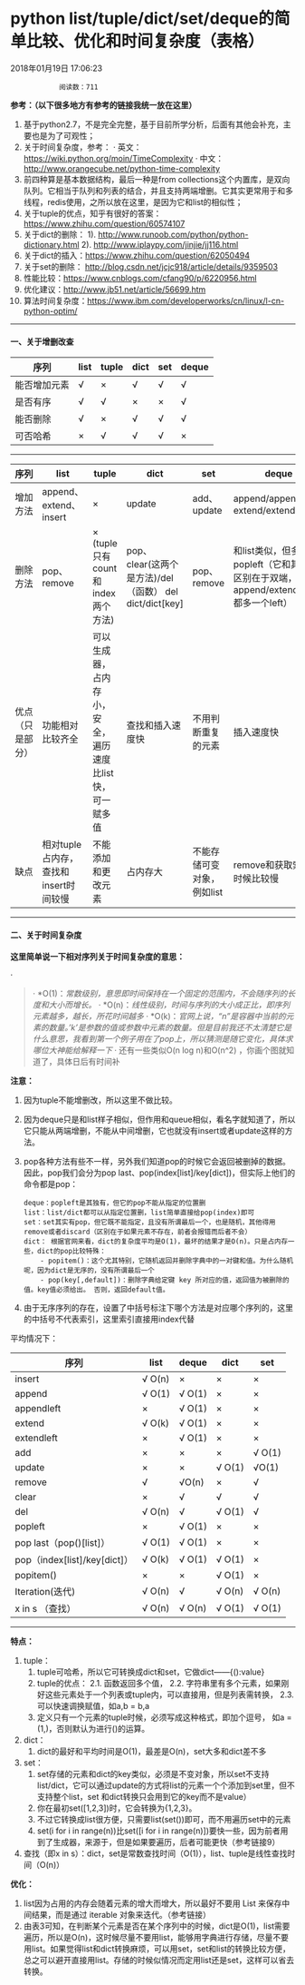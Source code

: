 # python list/tuple/dict/set/deque的简单比较、优化和时间复杂度（表格）

2018年01月19日 17:06:23

 				阅读数：711 											

**参考：（以下很多地方有参考的链接我统一放在这里）**

1. 基于python2.7，不是完全完整，基于目前所学分析，后面有其他会补充，主要也是为了可观性；
2. 关于时间复杂度，参考： 
        · 英文：<https://wiki.python.org/moin/TimeComplexity> 
        · 中文：<http://www.orangecube.net/python-time-complexity> 
3. 前四种算是基本数据结构，最后一种是from collections这个内置库，是双向队列。它相当于队列和列表的结合，并且支持两端增删。它其实更常用于和多线程，redis使用，之所以放在这里，是因为它和list的相似性；
4. 关于tuple的优点，知乎有很好的答案：<https://www.zhihu.com/question/60574107>
5. 关于dict的删除： 
        1). <http://www.runoob.com/python/python-dictionary.html> 
        2). <http://www.iplaypy.com/jinjie/jj116.html> 
6. 关于dict的插入：<https://www.zhihu.com/question/62050494>
7. 关于set的删除： <http://blog.csdn.net/jcjc918/article/details/9359503>
8. 性能比较：<https://www.cnblogs.com/cfang90/p/6220956.html>
9. 优化建议：<http://www.jb51.net/article/56699.htm>
10. 算法时间复杂度：<https://www.ibm.com/developerworks/cn/linux/l-cn-python-optim/>

------

#### 一、关于增删改查

| 序列         | list | tuple | dict | set  | deque |
| ------------ | ---- | ----- | ---- | ---- | ----- |
| 能否增加元素 | √    | ×     | √    | √    | √     |
| 是否有序     | √    | √     | ×    | ×    | √     |
| 能否删除     | √    | ×     | √    | √    | √     |
| 可否哈希     | ×    | √     | √    | √    | ×     |

------

| 序列             | list                                  | tuple                                                    | dict                                                    | set                        | deque                                                        |
| ---------------- | ------------------------------------- | -------------------------------------------------------- | ------------------------------------------------------- | -------------------------- | ------------------------------------------------------------ |
| 增加方法         | append、extend、insert                | ×                                                        | update                                                  | add、update                | append/appendleft、extend/extendleft                         |
| 删除方法         | pop、remove                           | × (tuple只有count和index两个方法)                        | pop、clear(这两个是方法)/del（函数） del dict/dict[key] | pop、remove                | 和list类似，但多一个popleft（它和其他的区别在于双端，append/extend/pop都多一个left） |
| 优点（只是部分） | 功能相对比较齐全                      | 可以生成器，占内存小，安全，遍历速度比list快，可一赋多值 | 查找和插入速度快                                        | 不用判断重复的元素         | 插入速度快                                                   |
| 缺点             | 相对tuple占内存，查找和insert时间较慢 | 不能添加和更改元素                                       | 占内存大                                                | 不能存储可变对象，例如list | remove和获取索引的时候比较慢                                 |

------

#### 二、关于时间复杂度

**这里简单说一下相对序列关于时间复杂度的意思：**

· 

> ·  *O(1)：*常数级别，意思即时间保持在一个固定的范围内，不会随序列的长度和大小而增长。* 
>    ·  *O(n)：*线性级别，时间与序列的大小成正比，即序列元素越多，越长，所花时间越多* 
>    ·  *O(k)：*官网上说，“n”是容器中当前的元素的数量。’k’是参数的值或参数中元素的数量。但是目前我还不太清楚它是什么意思，我看到第一个例子用在了pop上，所以猜测是随它变化，具体求哪位大神能给解释一下* 
>        · 还有一些类似O(n log n)和O(n^2) ，你画个图就知道了，具体日后有时间补

**注意：**

1. 因为tuple不能增删改，所以这里不做比较。

2. 因为deque只是和list样子相似，但作用和queue相似，看名字就知道了，所以它只能从两端增删，不能从中间增删，它也就没有insert或者update这样的方法。

3. pop各种方法有些不一样，另外我们知道pop的时候它会返回被删掉的数据。因此，pop我们会分为pop last、pop(index[list]/key[dict])，但实际上他们的命令都是pop：

       deque：popleft是其独有，但它的pop不能从指定的位置删
       list：list/dict都可以从指定位置删，list简单直接给pop(index)即可
       set：set其实有pop，但它既不能指定，且没有所谓最后一个，也是随机，其他得用remove或者discard（区别在于如果元素不存在，前者会报错而后者不会）
       dict： 根据官网来看，dict的复杂度平均是O(1)，最坏的结果才是O(n)。只是占内存一些，dict的pop比较特殊：
           - popitem()：这个尤其特别，它随机返回并删除字典中的一对键和值。为什么随机呢，因为dict是无序的，没有所谓最后一个
           - pop(key[,default])：删除字典给定键 key 所对应的值，返回值为被删除的值。key值必须给出。 否则，返回default值。

4. 由于无序序列的存在，设置了中括号标注下哪个方法是对应哪个序列的，这里的中括号不代表索引，这里索引直接用index代替 

平均情况下：

| 序列                         | list    | deque  | dict    | set    |
| ---------------------------- | ------- | ------ | ------- | ------ |
| insert                       | √ O(n)  | ×      | ×       | ×      |
| append                       | √ O(1)  | √ O(1) | ×       | ×      |
| appendleft                   | ×       | √ O(1) | ×       | ×      |
| extend                       | √ O(k)  | √ O(1) | ×       | ×      |
| extendleft                   | ×       | √ O(1) | ×       | ×      |
| add                          | ×       | ×      | ×       | √ O(1) |
| update                       | ×       | ×      | √  O(1) | √O(1)  |
| remove                       | √       | √O(n)  | ×       | √      |
| clear                        | ×       | √      | √       | √      |
| del                          | √  O(n) | √      | √ O(1)  | √      |
| popleft                      | ×       | √ O(1) | ×       | ×      |
| pop last（pop()[list]）      | √ O(1)  | √ O(1) | ×       | ×      |
| pop（index[list]/key[dict]） | √ O(k)  | √ O(1) | √ O(1)  | ×      |
| popitem()                    | ×       | ×      | √ O(1)  | ×      |
| Iteration(迭代)              | √ O(n)  | √      | √  O(n) | √ O(n) |
| x in s （查找）              | √ O(n)  | √ O(n) | √  O(1) | √ O(1) |

------

**特点：**

1. tuple：
   1. tuple可哈希，所以它可转换成dict和set，它做dict——{():value}
   2. tuple的优点： 
       2.1. 函数返回多个值， 
       2.2. 字符串里有多个元素，如果刚好这些元素处于一个列表或tuple内，可以直接用，但是列表需转换， 
       2.3. 可以快速调换赋值，如a,b = b,a
   3. 定义只有一个元素的tuple时候，必须写成这种格式，即加个逗号， 如a = (1,)，否则默认为进行()的运算。
2. dict：
   1. dict的最好和平均时间是O(1)，最差是O(n)，set大多和dict差不多
3. set：
   1. set存储的元素和dict的key类似，必须是不变对象，所以set不支持list/dict，它可以通过update的方式将list的元素一个个添加到set里，但不支持整个list，set 和dict转换只会用到它的key而不是value）
   2. 你在最初set([1,2,3])时，它会转换为{1,2,3}。
   3. 不过它转换成list很方便，只需要list(set())即可，而不用遍历set中的元素
   4. set(i for i in range(n))比set([i for i in range(n)])要快一些，因为前者用到了生成器，来源于，但是如果要遍历，后者可能更快（参考链接9）
4. 查找（即x in s）：dict，set是常数查找时间（O(1)），list、tuple是线性查找时间（O(n)）

**优化：**

1. list因为占用的内存会随着元素的增大而增大，所以最好不要用 List 来保存中间结果，而是通过 iterable 对象来迭代。（参考链接）
2. 由表3可知，在判断某个元素是否在某个序列中的时候，dict是O(1)，list需要遍历，所以是O(n)，这时候尽量不要用list，能够用字典进行存储，尽量不要用list。如果觉得list和dict转换麻烦，可以用set，set和list的转换比较方便，总之可以避开直接用list。存储的时候似情况而定用list还是set，这样可以省去转换。